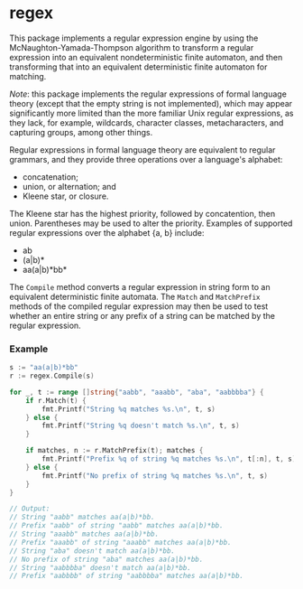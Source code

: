 # regex 

This package implements a regular expression engine by using the
McNaughton-Yamada-Thompson algorithm to transform a regular expression
into an equivalent nondeterministic finite automaton, and then transforming
that into an equivalent deterministic finite automaton for matching.

*Note*: this package implements the regular expressions of formal language
theory (except that the empty string is not implemented), which may appear
significantly more limited than the more familiar Unix regular expressions,
as they lack, for example, wildcards, character classes, metacharacters,
and capturing groups, among other things.

Regular expressions in formal language theory are equivalent to regular
grammars, and they provide three operations over a language's alphabet:

* concatenation;
* union, or alternation; and
* Kleene star, or closure.

The Kleene star has the highest priority, followed by concatention, then
union. Parentheses may be used to alter the priority. Examples of supported
regular expressions over the alphabet {a, b} include:

* ab
* (a|b)\*
* aa(a|b)\*bb\*

The `Compile` method converts a regular expression in string form to an
equivalent deterministic finite automata. The `Match` and `MatchPrefix`
methods of the compiled regular expression may then be used to test whether
an entire string or any prefix of a string can be matched by the regular
expression.

### Example

```go
s := "aa(a|b)*bb"
r := regex.Compile(s)

for _, t := range []string{"aabb", "aaabb", "aba", "aabbbba"} {
    if r.Match(t) {
        fmt.Printf("String %q matches %s.\n", t, s)
    } else {
        fmt.Printf("String %q doesn't match %s.\n", t, s)
    }

    if matches, n := r.MatchPrefix(t); matches {
        fmt.Printf("Prefix %q of string %q matches %s.\n", t[:n], t, s)
    } else {
        fmt.Printf("No prefix of string %q matches %s.\n", t, s)
    }
}

// Output:
// String "aabb" matches aa(a|b)*bb.
// Prefix "aabb" of string "aabb" matches aa(a|b)*bb.
// String "aaabb" matches aa(a|b)*bb.
// Prefix "aaabb" of string "aaabb" matches aa(a|b)*bb.
// String "aba" doesn't match aa(a|b)*bb.
// No prefix of string "aba" matches aa(a|b)*bb.
// String "aabbbba" doesn't match aa(a|b)*bb.
// Prefix "aabbbb" of string "aabbbba" matches aa(a|b)*bb.
```

